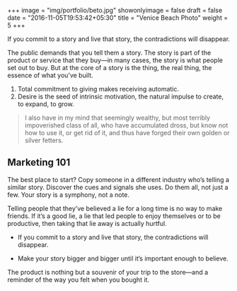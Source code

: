 +++
image = "img/portfolio/beto.jpg"
showonlyimage = false
draft = false
date = "2016-11-05T19:53:42+05:30"
title = "Venice Beach Photo"
weight = 5
+++

If you commit to a story and live that story, the contradictions will disappear.
<!--more-->

The public demands that you tell them a story. The story is part of the product or service that they buy—in many cases, the story is what people set out to buy. But at the core of a story is the thing, the real thing, the essence of what you’ve built.

1. Total commitment to giving makes receiving automatic.
2. Desire is the seed of intrinsic motivation, the natural impulse to create, to expand, to grow.


> I also have in my mind that seemingly wealthy, but most terribly impoverished class of all, who have accumulated dross, but know not how to use it, or get rid of it, and thus have forged their own golden or silver fetters.

## Marketing 101

The best place to start? Copy someone in a different industry who’s telling a similar story. Discover the cues and signals she uses. Do them all, not just a few. Your story is a symphony, not a note.

Telling people that they’ve believed a lie for a long time is no way to make friends. If it’s a good lie, a lie that led people to enjoy themselves or to be productive, then taking that lie away is actually hurtful.

- If you commit to a story and live that story, the contradictions will disappear.

- Make your story bigger and bigger until it’s important enough to believe.

The product is nothing but a souvenir of your trip to the store—and a reminder of the way you felt when you bought it.
